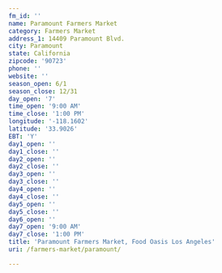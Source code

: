 ```yaml
---
fm_id: ''
name: Paramount Farmers Market
category: Farmers Market
address_1: 14409 Paramount Blvd.
city: Paramount
state: California
zipcode: '90723'
phone: ''
website: ''
season_open: 6/1
season_close: 12/31
day_open: '7'
time_open: '9:00 AM'
time_close: '1:00 PM'
longitude: '-118.1602'
latitude: '33.9026'
EBT: 'Y'
day1_open: ''
day1_close: ''
day2_open: ''
day2_close: ''
day3_open: ''
day3_close: ''
day4_open: ''
day4_close: ''
day5_open: ''
day5_close: ''
day6_open: ''
day7_open: '9:00 AM'
day7_close: '1:00 PM'
title: 'Paramount Farmers Market, Food Oasis Los Angeles'
uri: /farmers-market/paramount/

---
```

